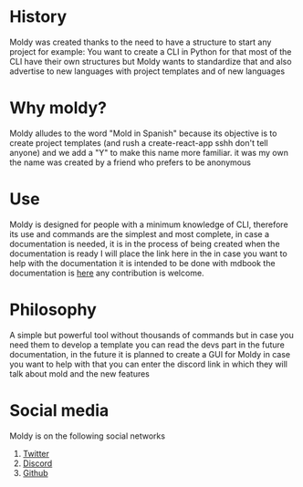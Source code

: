 # History

Moldy was created thanks to the need to have a structure to start any project for example: You want to create a CLI in Python for that most of the CLI have their own structures but Moldy wants to standardize that and also advertise to new languages ​​with project templates and of new languages

# Why moldy?

Moldy alludes to the word "Mold in Spanish" because its objective is to create project templates (and rush a create-react-app sshh don't tell anyone) and we add a "Y" to make this name more familiar. it was my own the name was created by a friend who prefers to be anonymous

# Use

Moldy is designed for people with a minimum knowledge of CLI, therefore its use and commands are the simplest and most complete, in case a documentation is needed, it is in the process of being created when the documentation is ready I will place the link here in the in case you want to help with the documentation it is intended to be done with mdbook the documentation is [here](https://rust-lang.github.io/mdBook/) any contribution is welcome.

# Philosophy

A simple but powerful tool without thousands of commands but in case you need them to develop a template you can read the devs part in the future documentation, in the future it is planned to create a GUI for Moldy in case you want to help with that you can enter the discord link in which they will talk about mold and the new features

# Social media

Moldy is on the following social networks

1. [Twitter](https://twitter.com/CommunityMoldy)
2. [Discord](https://discord.gg/2uwzhmJdfw)
3. [Github](https://github.com/Moldy-Community)